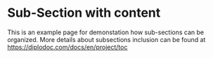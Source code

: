 # Sub-Section with content 

This is an example page for demonstation how sub-sections can be organized. 
More details about subsections inclusion can be found at https://diplodoc.com/docs/en/project/toc
